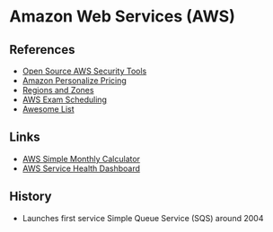 # Amazon Web Services (AWS)

<!--
https://www.youtube.com/watch?v=xCc9xk8LPTo
https://www.youtube.com/watch?v=YKT9bWvy_PI

ACKQueue

https://www.linkedin.com/learning/paths/prepare-for-the-aws-certified-cloud-practitioner-exam
https://www.linkedin.com/learning/paths/become-an-aws-data-and-devops-specialist
https://www.linkedin.com/learning/paths/prepare-for-aws-devops-engineer-professional-certification
https://www.linkedin.com/learning/paths/prepare-for-aws-sysops-administrator-certification

https://app.pluralsight.com/search/?q=aws%20certified&type=path&m_sort=relevance&query_id=4364f4ab-a8d6-4533-9340-582d9d55d691&source=user_typed


https://app.pluralsight.com/library/courses/aws-system-admin-fundamentals/table-of-contents

https://www.linkedin.com/learning/aws-essential-training-for-developers/what-is-the-best-way-to-use-aws

https://www.linkedin.com/learning/aws-administration-security-fundamentals/fundamentals-of-aws-security

https://www.linkedin.com/learning/aws-deploying-and-provisioning/aws-deploying-and-provisioning
https://www.linkedin.com/learning/aws-automation-and-optimization/automation-and-optimization-in-aws
https://www.linkedin.com/learning/aws-high-availability/aws-and-high-availability
https://www.linkedin.com/learning/aws-networking/aws-networking-overview
https://www.linkedin.com/learning/aws-monitoring-and-reporting/welcome
https://www.linkedin.com/learning/aws-for-devops-high-availability-and-elasticity/welcome
https://www.linkedin.com/learning/aws-for-devops-monitoring-metrics-and-logging/welcome

https://www.linkedin.com/learning/aws-and-react-creating-full-stack-apps/full-stack-react-development-on-aws
https://www.linkedin.com/learning/creating-a-serverless-application-using-react-in-aws/2392677

https://www.linkedin.com/learning/cloud-native-projects-aws-serverless/flexibility-with-lambda
https://www.linkedin.com/learning/advanced-kubernetes-1-core-concepts/exploring-the-kubernetes-architecture
https://www.linkedin.com/learning/aws-high-availability/aws-and-high-availability

Transactions Per Second (TPS)
-->

## References

- [Open Source AWS Security Tools](https://asecure.cloud/tools/)
- [Amazon Personalize Pricing](https://aws.amazon.com/personalize/pricing/)
- [Regions and Zones](https://docs.aws.amazon.com/AWSEC2/latest/UserGuide/using-regions-availability-zones.html)
- [AWS Exam Scheduling](https://www.certmetrics.com/amazon/candidate/exam_scheduling.aspx)
- [Awesome List](https://github.com/donnemartin/awesome-aws)

## Links

- [AWS Simple Monthly Calculator](https://calculator.s3.amazonaws.com/index.html)
- [AWS Service Health Dashboard](https://status.aws.amazon.com/)

## History

- Launches first service Simple Queue Service (SQS) around 2004

<!--
## Why Deploy Globally?

- Reduced latency
- Increased Redundancy
-->

<!--
## Interview

https://www.youtube.com/watch?v=HoXEyXIf6_U
https://www.youtube.com/watch?v=cp108MhVEI0
-->
